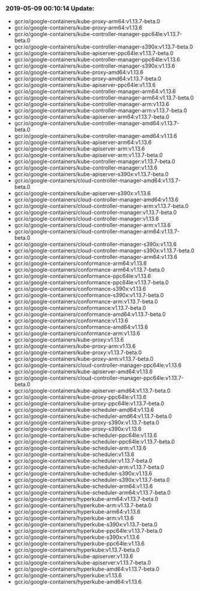 ### 2019-05-09 00:10:14 Update:

- gcr.io/google-containers/kube-proxy-arm64:v1.13.7-beta.0
- gcr.io/google-containers/kube-proxy-arm64:v1.13.6
- gcr.io/google-containers/kube-controller-manager-ppc64le:v1.13.7-beta.0
- gcr.io/google-containers/kube-controller-manager-s390x:v1.13.7-beta.0
- gcr.io/google-containers/kube-apiserver-ppc64le:v1.13.7-beta.0
- gcr.io/google-containers/kube-controller-manager-ppc64le:v1.13.6
- gcr.io/google-containers/kube-controller-manager-s390x:v1.13.6
- gcr.io/google-containers/kube-proxy-amd64:v1.13.6
- gcr.io/google-containers/kube-proxy-amd64:v1.13.7-beta.0
- gcr.io/google-containers/kube-apiserver-ppc64le:v1.13.6
- gcr.io/google-containers/kube-controller-manager-arm64:v1.13.6
- gcr.io/google-containers/kube-controller-manager-arm64:v1.13.7-beta.0
- gcr.io/google-containers/kube-controller-manager-arm:v1.13.6
- gcr.io/google-containers/kube-controller-manager-arm:v1.13.7-beta.0
- gcr.io/google-containers/kube-apiserver-arm64:v1.13.7-beta.0
- gcr.io/google-containers/kube-controller-manager-amd64:v1.13.7-beta.0
- gcr.io/google-containers/kube-controller-manager-amd64:v1.13.6
- gcr.io/google-containers/kube-apiserver-arm64:v1.13.6
- gcr.io/google-containers/kube-apiserver-arm:v1.13.6
- gcr.io/google-containers/kube-apiserver-arm:v1.13.7-beta.0
- gcr.io/google-containers/kube-controller-manager:v1.13.7-beta.0
- gcr.io/google-containers/kube-controller-manager:v1.13.6
- gcr.io/google-containers/kube-apiserver-s390x:v1.13.7-beta.0
- gcr.io/google-containers/cloud-controller-manager-amd64:v1.13.7-beta.0
- gcr.io/google-containers/kube-apiserver-s390x:v1.13.6
- gcr.io/google-containers/cloud-controller-manager-amd64:v1.13.6
- gcr.io/google-containers/cloud-controller-manager-arm:v1.13.7-beta.0
- gcr.io/google-containers/cloud-controller-manager:v1.13.7-beta.0
- gcr.io/google-containers/cloud-controller-manager:v1.13.6
- gcr.io/google-containers/cloud-controller-manager-arm:v1.13.6
- gcr.io/google-containers/cloud-controller-manager-arm64:v1.13.7-beta.0
- gcr.io/google-containers/cloud-controller-manager-s390x:v1.13.6
- gcr.io/google-containers/cloud-controller-manager-s390x:v1.13.7-beta.0
- gcr.io/google-containers/cloud-controller-manager-arm64:v1.13.6
- gcr.io/google-containers/conformance-arm64:v1.13.6
- gcr.io/google-containers/conformance-arm64:v1.13.7-beta.0
- gcr.io/google-containers/conformance-ppc64le:v1.13.6
- gcr.io/google-containers/conformance-ppc64le:v1.13.7-beta.0
- gcr.io/google-containers/conformance-s390x:v1.13.6
- gcr.io/google-containers/conformance-s390x:v1.13.7-beta.0
- gcr.io/google-containers/conformance-arm:v1.13.7-beta.0
- gcr.io/google-containers/conformance:v1.13.7-beta.0
- gcr.io/google-containers/conformance-amd64:v1.13.7-beta.0
- gcr.io/google-containers/conformance:v1.13.6
- gcr.io/google-containers/conformance-amd64:v1.13.6
- gcr.io/google-containers/conformance-arm:v1.13.6
- gcr.io/google-containers/kube-proxy:v1.13.6
- gcr.io/google-containers/kube-proxy-arm:v1.13.6
- gcr.io/google-containers/kube-proxy:v1.13.7-beta.0
- gcr.io/google-containers/kube-proxy-arm:v1.13.7-beta.0
- gcr.io/google-containers/cloud-controller-manager-ppc64le:v1.13.6
- gcr.io/google-containers/kube-apiserver-amd64:v1.13.6
- gcr.io/google-containers/cloud-controller-manager-ppc64le:v1.13.7-beta.0
- gcr.io/google-containers/kube-apiserver-amd64:v1.13.7-beta.0
- gcr.io/google-containers/kube-proxy-ppc64le:v1.13.6
- gcr.io/google-containers/kube-proxy-ppc64le:v1.13.7-beta.0
- gcr.io/google-containers/kube-scheduler-amd64:v1.13.6
- gcr.io/google-containers/kube-scheduler-amd64:v1.13.7-beta.0
- gcr.io/google-containers/kube-proxy-s390x:v1.13.7-beta.0
- gcr.io/google-containers/kube-proxy-s390x:v1.13.6
- gcr.io/google-containers/kube-scheduler-ppc64le:v1.13.6
- gcr.io/google-containers/kube-scheduler-ppc64le:v1.13.7-beta.0
- gcr.io/google-containers/kube-scheduler-arm:v1.13.6
- gcr.io/google-containers/kube-scheduler:v1.13.6
- gcr.io/google-containers/kube-scheduler:v1.13.7-beta.0
- gcr.io/google-containers/kube-scheduler-arm:v1.13.7-beta.0
- gcr.io/google-containers/kube-scheduler-s390x:v1.13.6
- gcr.io/google-containers/kube-scheduler-s390x:v1.13.7-beta.0
- gcr.io/google-containers/kube-scheduler-arm64:v1.13.6
- gcr.io/google-containers/kube-scheduler-arm64:v1.13.7-beta.0
- gcr.io/google-containers/hyperkube-arm64:v1.13.7-beta.0
- gcr.io/google-containers/hyperkube-arm:v1.13.7-beta.0
- gcr.io/google-containers/hyperkube-arm64:v1.13.6
- gcr.io/google-containers/hyperkube-arm:v1.13.6
- gcr.io/google-containers/hyperkube-s390x:v1.13.7-beta.0
- gcr.io/google-containers/hyperkube-ppc64le:v1.13.7-beta.0
- gcr.io/google-containers/hyperkube-s390x:v1.13.6
- gcr.io/google-containers/hyperkube-ppc64le:v1.13.6
- gcr.io/google-containers/hyperkube:v1.13.7-beta.0
- gcr.io/google-containers/kube-apiserver:v1.13.6
- gcr.io/google-containers/kube-apiserver:v1.13.7-beta.0
- gcr.io/google-containers/hyperkube-amd64:v1.13.7-beta.0
- gcr.io/google-containers/hyperkube:v1.13.6
- gcr.io/google-containers/hyperkube-amd64:v1.13.6
